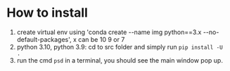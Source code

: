 # How to install 
1. create virtual env using 'conda create --name img python==3.x --no-default-packages', x can be 10 9 or 7
2. python 3.10, python 3.9: cd to src folder and simply run `pip install -U .`
3. run the cmd `psd` in a terminal, you should see the main window pop up.
